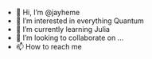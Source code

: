 - 👋 Hi, I’m @jayheme
- 👀 I’m interested in everything Quantum
- 🌱 I’m currently learning Julia
- 💞️ I’m looking to collaborate on ...
- 📫 How to reach me 

<!---
jayheme/jayheme is a ✨ special ✨ repository because its `README.md` (this file) appears on your GitHub profile.
You can click the Preview link to take a look at your changes.
--->
